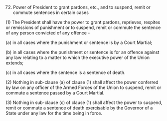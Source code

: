 72. Power of President to grant pardons, etc., and to suspend, remit or commute sentences in certain cases

(1) The President shall have the power to grant pardons, reprieves, respites or remissions of punishment or to suspend, remit or commute the sentence of any person convicted of any offence -

(a) in all cases where the punishment or sentence is by a Court Martial;

(b) in all cases where the punishment or sentence is for an offence against any law relating to a matter to which the executive power of the Union extends;

(c) in all cases where the sentence is a sentence of death.

(2) Nothing in sub-clause (a) of clause (1) shall affect the power conferred by law on any officer of the Armed Forces of the Union to suspend, remit or commute a sentence passed by a Court Martial.

(3) Nothing in sub-clause (c) of clause (1) shall affect the power to suspend, remit or commute a sentence of death exercisable by the Governor of a State under any law for the time being in force.

